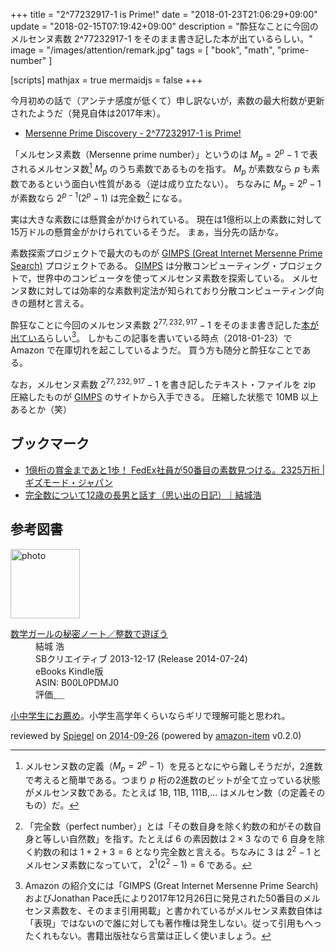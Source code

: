 +++
title = "2^77232917-1 is Prime!"
date =  "2018-01-23T21:06:29+09:00"
update =  "2018-02-15T07:19:42+09:00"
description = "酔狂なことに今回のメルセンヌ素数 2^77232917-1 をそのまま書き記した本が出ているらしい。"
image = "/images/attention/remark.jpg"
tags = [ "book", "math", "prime-number" ]

[scripts]
  mathjax = true
  mermaidjs = false
+++

今月初めの話で（アンテナ感度が低くて）申し訳ないが，素数の最大桁数が更新されたようだ（発見自体は2017年末）。

- [Mersenne Prime Discovery - 2^77232917-1 is Prime!](https://www.mersenne.org/primes/?press=M77232917)

「メルセンヌ素数（Mersenne prime number）」というのは $M_p = 2^p-1$ で表されるメルセンヌ数[^mn1] $M_p$ のうち素数であるものを指す。
$M_p$ が素数なら $p$ も素数であるという面白い性質がある（逆は成り立たない）。
ちなみに $M_p = 2^p-1$ が素数なら $2^{p-1}(2^p-1)$ は完全数[^pn] になる。

[^mn1]: メルセンヌ数の定義（$M_p = 2^p-1$）を見るとなにやら難しそうだが，2進数で考えると簡単である。つまり $p$ 桁の2進数のビットが全て立っている状態がメルセンヌ数である。たとえば 1B, 11B, 111B,... はメルセン数（の定義そのもの）だ。
[^pn]: 「完全数（perfect number）」とは「その数自身を除く約数の和がその数自身と等しい自然数」を指す。たとえば $6$ の素因数は $2\times3$ なので $6$ 自身を除く約数の和は $1+2+3=6$ となり完全数と言える。ちなみに $3$ は $2^2-1$ とメルセンヌ素数になっていて， $2^1(2^2-1)=6$ である。

実は大きな素数には懸賞金がかけられている。
現在は1億桁以上の素数に対して15万ドルの懸賞金がかけられているそうだ。
まぁ，当分先の話かな。

素数探索プロジェクトで最大のものが [GIMPS (Great Internet Mersenne Prime Search)](https://www.mersenne.org/) プロジェクトである。
[GIMPS] は分散コンピューティング・プロジェクトで，世界中のコンピュータを使ってメルセンヌ素数を探索している。
メルセンヌ数に対しては効率的な素数判定法が知られており分散コンピューティング向きの題材と言える。

酔狂なことに今回のメルセンヌ素数 $2^{77,232,917}-1$ をそのまま書き記した[本が出ている](https://www.amazon.co.jp/exec/obidos/ASIN/4909045074/baldandersinf-22/ "2017年最大の素数 | 虹色社 |本 | 通販 | Amazon")らしい[^cr1]。
しかもこの記事を書いている時点（2018-01-23）で Amazon で在庫切れを起こしているようだ。
買う方も随分と酔狂なことである。

[^cr1]: Amazon の紹介文には「GIMPS (Great Internet Mersenne Prime Search)およびJonathan Pace氏により2017年12月26日に発見された50番目のメルセンヌ素数を、そのまま引用掲載」と書かれているがメルセンヌ素数自体は「表現」ではないので誰に対しても著作権は発生しない。従って引用もへったくれもない。書籍出版社なら言葉は正しく使いましょう。

なお，メルセンヌ素数 $2^{77,232,917}-1$ を書き記したテキスト・ファイルを zip 圧縮したものが [GIMPS] のサイトから入手できる。
圧縮した状態で 10MB 以上あるとか（笑）

## ブックマーク

- [1億桁の賞金まであと1歩！ FedEx社員が50番目の素数見つける。2325万桁 | ギズモード・ジャパン](https://www.gizmodo.jp/2018/01/fedex-employee-discovers-largest-known-prime-number.html)
- [完全数について12歳の長男と話す（思い出の日記）｜結城浩](https://mm.hyuki.net/n/nb17107856e67)

[GIMPS]: https://www.mersenne.org/ "Great Internet Mersenne Prime Search - PrimeNet"

## 参考図書

<div class="hreview">
  <div class="photo"><a class="item url" href="https://www.amazon.co.jp/%E6%95%B0%E5%AD%A6%E3%82%AC%E3%83%BC%E3%83%AB%E3%81%AE%E7%A7%98%E5%AF%86%E3%83%8E%E3%83%BC%E3%83%88%EF%BC%8F%E6%95%B4%E6%95%B0%E3%81%A7%E9%81%8A%E3%81%BC%E3%81%86-%E7%B5%90%E5%9F%8E-%E6%B5%A9-ebook/dp/B00L0PDMJ0?SubscriptionId=AKIAJYVUJ3DMTLAECTHA&tag=baldandersinf-22&linkCode=xm2&camp=2025&creative=165953&creativeASIN=B00L0PDMJ0"><img src="https://images-fe.ssl-images-amazon.com/images/I/4186Q-UqrDL._SL160_.jpg" width="111" alt="photo"></a></div>
  <dl class="fn">
    <dt><a href="https://www.amazon.co.jp/%E6%95%B0%E5%AD%A6%E3%82%AC%E3%83%BC%E3%83%AB%E3%81%AE%E7%A7%98%E5%AF%86%E3%83%8E%E3%83%BC%E3%83%88%EF%BC%8F%E6%95%B4%E6%95%B0%E3%81%A7%E9%81%8A%E3%81%BC%E3%81%86-%E7%B5%90%E5%9F%8E-%E6%B5%A9-ebook/dp/B00L0PDMJ0?SubscriptionId=AKIAJYVUJ3DMTLAECTHA&tag=baldandersinf-22&linkCode=xm2&camp=2025&creative=165953&creativeASIN=B00L0PDMJ0">数学ガールの秘密ノート／整数で遊ぼう</a></dt>
	<dd>結城 浩</dd>
    <dd>SBクリエイティブ 2013-12-17 (Release 2014-07-24)</dd>
    <dd>eBooks Kindle版</dd>
    <dd>ASIN: B00L0PDMJ0</dd>
    <dd>評価<abbr class="rating fa-sm" title="5">&nbsp;<i class="fas fa-star"></i>&nbsp;<i class="fas fa-star"></i>&nbsp;<i class="fas fa-star"></i>&nbsp;<i class="fas fa-star"></i>&nbsp;<i class="fas fa-star"></i></abbr></dd>
  </dl>
  <p class="description"><a href='https://baldanders.info/blog/000670/'>小中学生にお薦め</a>。小学生高学年くらいならギリで理解可能と思われ。</p>
  <p class="powered-by" >reviewed by <a href='#maker' class='reviewer'>Spiegel</a> on <abbr class="dtreviewed" title="2014-09-26">2014-09-26</abbr> (powered by <a href="https://github.com/spiegel-im-spiegel/amazon-item" >amazon-item</a> v0.2.0)</p>
</div>
